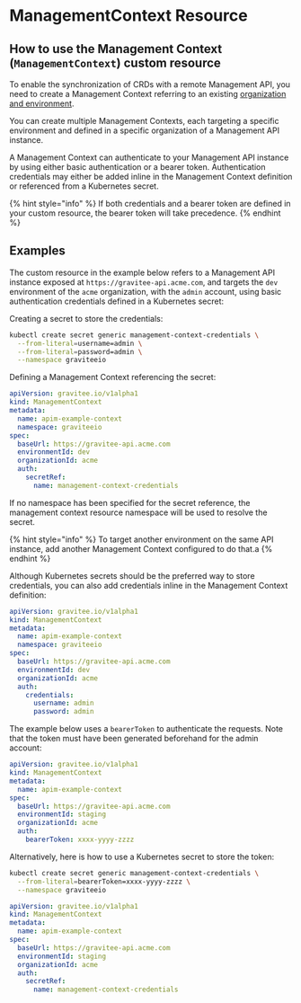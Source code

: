 # ManagementContext Resource

## How to use the Management Context (`ManagementContext`) custom resource

To enable the synchronization of CRDs with a remote Management API, you need to create a Management Context referring to an existing [organization and environment](../../administration/how-to.md).

You can create multiple Management Contexts, each targeting a specific environment and defined in a specific organization of a Management API instance.

A Management Context can authenticate to your Management API instance by using either basic authentication or a bearer token. Authentication credentials may either be added inline in the Management Context definition or referenced from a Kubernetes secret.

{% hint style="info" %}
If both credentials and a bearer token are defined in your custom resource, the bearer token will take precedence.
{% endhint %}

## Examples

The custom resource in the example below refers to a Management API instance exposed at `https://gravitee-api.acme.com`, and targets the `dev` environment of the `acme` organization, with the `admin` account, using basic authentication credentials defined in a Kubernetes secret:

Creating a secret to store the credentials:

```sh
kubectl create secret generic management-context-credentials \
  --from-literal=username=admin \
  --from-literal=password=admin \
  --namespace graviteeio
```

Defining a Management Context referencing the secret:

```yaml
apiVersion: gravitee.io/v1alpha1
kind: ManagementContext
metadata:
  name: apim-example-context
  namespace: graviteeio
spec:
  baseUrl: https://gravitee-api.acme.com
  environmentId: dev
  organizationId: acme
  auth:
    secretRef:
      name: management-context-credentials
```

If no namespace has been specified for the secret reference, the management context resource namespace will be used to resolve the secret.

{% hint style="info" %}
To target another environment on the same API instance, add another Management Context configured to do that.a
{% endhint %}

Although Kubernetes secrets should be the preferred way to store credentials, you can also add credentials inline in the Management Context definition:

```yaml
apiVersion: gravitee.io/v1alpha1
kind: ManagementContext
metadata:
  name: apim-example-context
  namespace: graviteeio
spec:
  baseUrl: https://gravitee-api.acme.com
  environmentId: dev
  organizationId: acme
  auth:
    credentials:
      username: admin
      password: admin
```

The example below uses a `bearerToken` to authenticate the requests. Note that the token must have been generated beforehand for the admin account:

```yaml
apiVersion: gravitee.io/v1alpha1
kind: ManagementContext
metadata:
  name: apim-example-context
spec:
  baseUrl: https://gravitee-api.acme.com
  environmentId: staging
  organizationId: acme
  auth:
    bearerToken: xxxx-yyyy-zzzz
```

Alternatively, here is how to use a Kubernetes secret to store the token:

```sh
kubectl create secret generic management-context-credentials \
  --from-literal=bearerToken=xxxx-yyyy-zzzz \
  --namespace graviteeio
```

```yaml
apiVersion: gravitee.io/v1alpha1
kind: ManagementContext
metadata:
  name: apim-example-context
spec:
  baseUrl: https://gravitee-api.acme.com
  environmentId: staging
  organizationId: acme
  auth:
    secretRef:
      name: management-context-credentials
```
